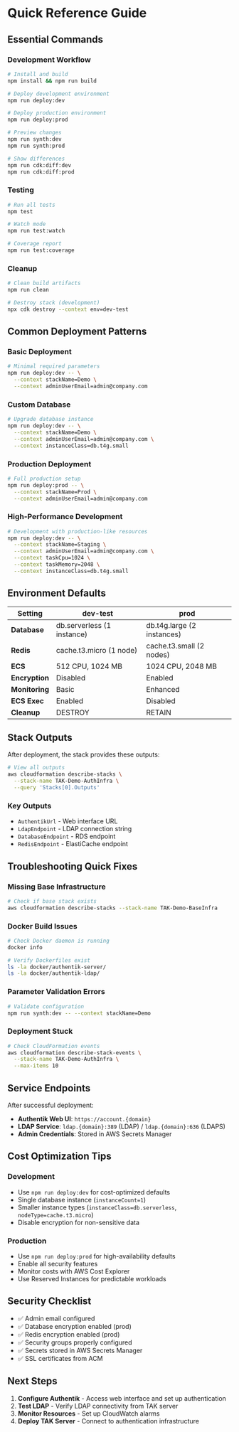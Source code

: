 # Quick Reference Guide

## Essential Commands

### **Development Workflow**
```bash
# Install and build
npm install && npm run build

# Deploy development environment
npm run deploy:dev

# Deploy production environment
npm run deploy:prod

# Preview changes
npm run synth:dev
npm run synth:prod

# Show differences
npm run cdk:diff:dev
npm run cdk:diff:prod
```

### **Testing**
```bash
# Run all tests
npm test

# Watch mode
npm run test:watch

# Coverage report
npm run test:coverage
```

### **Cleanup**
```bash
# Clean build artifacts
npm run clean

# Destroy stack (development)
npx cdk destroy --context env=dev-test
```

## Common Deployment Patterns

### **Basic Deployment**
```bash
# Minimal required parameters
npm run deploy:dev -- \
  --context stackName=Demo \
  --context adminUserEmail=admin@company.com
```

### **Custom Database**
```bash
# Upgrade database instance
npm run deploy:dev -- \
  --context stackName=Demo \
  --context adminUserEmail=admin@company.com \
  --context instanceClass=db.t4g.small
```

### **Production Deployment**
```bash
# Full production setup
npm run deploy:prod -- \
  --context stackName=Prod \
  --context adminUserEmail=admin@company.com
```

### **High-Performance Development**
```bash
# Development with production-like resources
npm run deploy:dev -- \
  --context stackName=Staging \
  --context adminUserEmail=admin@company.com \
  --context taskCpu=1024 \
  --context taskMemory=2048 \
  --context instanceClass=db.t4g.small
```

## Environment Defaults

| Setting | dev-test | prod |
|---------|----------|------|
| **Database** | db.serverless (1 instance) | db.t4g.large (2 instances) |
| **Redis** | cache.t3.micro (1 node) | cache.t3.small (2 nodes) |
| **ECS** | 512 CPU, 1024 MB | 1024 CPU, 2048 MB |
| **Encryption** | Disabled | Enabled |
| **Monitoring** | Basic | Enhanced |
| **ECS Exec** | Enabled | Disabled |
| **Cleanup** | DESTROY | RETAIN |

## Stack Outputs

After deployment, the stack provides these outputs:

```bash
# View all outputs
aws cloudformation describe-stacks \
  --stack-name TAK-Demo-AuthInfra \
  --query 'Stacks[0].Outputs'
```

### **Key Outputs**
- `AuthentikUrl` - Web interface URL
- `LdapEndpoint` - LDAP connection string
- `DatabaseEndpoint` - RDS endpoint
- `RedisEndpoint` - ElastiCache endpoint

## Troubleshooting Quick Fixes

### **Missing Base Infrastructure**
```bash
# Check if base stack exists
aws cloudformation describe-stacks --stack-name TAK-Demo-BaseInfra
```

### **Docker Build Issues**
```bash
# Check Docker daemon is running
docker info

# Verify Dockerfiles exist
ls -la docker/authentik-server/
ls -la docker/authentik-ldap/
```

### **Parameter Validation Errors**
```bash
# Validate configuration
npm run synth:dev -- --context stackName=Demo
```

### **Deployment Stuck**
```bash
# Check CloudFormation events
aws cloudformation describe-stack-events \
  --stack-name TAK-Demo-AuthInfra \
  --max-items 10
```

## Service Endpoints

After successful deployment:

- **Authentik Web UI**: `https://account.{domain}`
- **LDAP Service**: `ldap.{domain}:389` (LDAP) / `ldap.{domain}:636` (LDAPS)
- **Admin Credentials**: Stored in AWS Secrets Manager

## Cost Optimization Tips

### **Development**
- Use `npm run deploy:dev` for cost-optimized defaults
- Single database instance (`instanceCount=1`)
- Smaller instance types (`instanceClass=db.serverless`, `nodeType=cache.t3.micro`)
- Disable encryption for non-sensitive data

### **Production**
- Use `npm run deploy:prod` for high-availability defaults
- Enable all security features
- Monitor costs with AWS Cost Explorer
- Use Reserved Instances for predictable workloads

## Security Checklist

- ✅ Admin email configured
- ✅ Database encryption enabled (prod)
- ✅ Redis encryption enabled (prod)
- ✅ Security groups properly configured
- ✅ Secrets stored in AWS Secrets Manager
- ✅ SSL certificates from ACM

## Next Steps

1. **Configure Authentik** - Access web interface and set up authentication
2. **Test LDAP** - Verify LDAP connectivity from TAK server
3. **Monitor Resources** - Set up CloudWatch alarms
4. **Deploy TAK Server** - Connect to authentication infrastructure